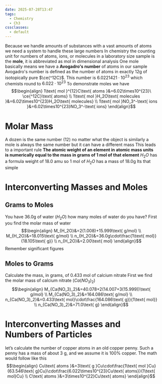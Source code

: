 ```yaml
---
date: 2025-07-28T13:47
tags:
  - Chemistry
  - Ch3
cssclasses:
  - default
---
```

Because we handle amounts of substances with a vast amounts of atoms we need a system to handle these large numbers
In chemistry the counting unit for numbers of atoms, ions, or molecules in a laboratory size sample is the **mole**, it is abbreviated as mol in dimensional analysis
One mole basically means we have a **Avogadro's number** of atoms in our sample
Avogadro's number is defined as the number of atoms in exactly 12g of isotopically pure $\ce{^12C}$. This number is $6.0221421\cdot10^{23}$ which chemists round to $6.022\cdot10^{23}$ 
To demonstrate moles we have$$\begin{align}
1\text{ mol }^{12}C\text{ atoms }&=6.02\times10^{23}\ \ce{^12C}\text{ atoms} \\
1\text{ mol }H_2O\text{ molecules }&=6.02\times10^{23}H_2O\text{ molecules} \\
1\text{ mol }NO_3^-\text{ ions }&=6.02\times10^{23}NO_3^-\text{ ions}
\end{align}$$
# Molar Mass
A dozen is the same number (12) no matter what the object is similarly a mole is always the same number but it can have a different mass
This leads to a important rule **The atomic weight of an element in atomic mass units is numerically equal to the mass in grams of 1 mol of that element**
$H_2O$ has a formula weight of 18.0 amu so 1 mol of $H_2O$ has a mass of 18.0g
Its that simple

# Interconverting Masses and Moles
## Grams to Moles
You have 36.0g of water ($H_2O$) how many moles of water do you have?
First you find the molar mass of water $$\begin{align}
M_{H_2O}&=2(1.008)+15.999\text{ g/mol} \\
M_{H_2O}&=18.015\text{ g/mol} \\
n_{H_2O}&=36.0g\cdot\frac{1\text{ mol}}{18.105\text{ g}} \\
n_{H_2O}&=2.00\text{ mol}
\end{align}$$
Remember significant figures

## Moles to Grams
Calculate the mass, in grams, of 0.433 mol of calcium nitrate
First we find the molar mass of calcium nitrate ($Ca(NO_3)_2$)
$$\begin{align}
M_{Ca(NO_3)_2}&=40.078+2(14.007+3(15.999))\text{ g/mol} \\
M_{Ca(NO_3)_2}&=164.086\text{ g/mol} \\
n_{Ca(NO_3)_2}&=0.433\text{ mol}\cdot\frac{164.086\text{ g}}{1\text{ mol}} \\
n_{Ca(NO_3)_2}&=71.0\text{ g}
\end{align}$$
# Interconverting Masses and Numbers of Particles
let’s calculate the number of copper atoms in an old copper penny. Such a penny has a mass of about 3 g, and we assume it is 100% copper. The math would follow like this
$$\begin{align}
Cu\text{ atoms }&=3\text{ g }Cu\cdot\frac{1\text{ mol }Cu}{63.546\text{ g}Cu}\cdot\frac{6.022\times10^{23}Cu\text{ atoms}}{1\text{ mol}Cu} \\
C\text{ atoms }&=3\times10^{22}Cu\text{ atoms}
\end{align}$$
